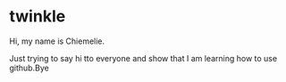 # twinkle

Hi, my name is Chiemelie.

Just trying to say hi tto everyone and show that I am learning how to use github.Bye
